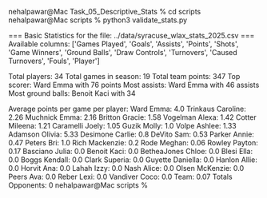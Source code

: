nehalpawar@Mac Task_05_Descriptive_Stats % cd scripts
nehalpawar@Mac scripts % python3 validate_stats.py

=== Basic Statistics for the file: ../data/syracuse_wlax_stats_2025.csv ===
Available columns: ['Games Played', 'Goals', 'Assists', 'Points', 'Shots', 'Game Winners', 'Ground Balls', 'Draw Controls', 'Turnovers', 'Caused Turnovers', 'Fouls', 'Player']

Total players: 34
Total games in season: 19
Total team points: 347
Top scorer: Ward Emma with 76 points
Most assists: Ward Emma with 46 assists
Most ground balls: Benoit Kaci with 34

Average points per game per player:
Ward Emma: 4.0
Trinkaus Caroline: 2.26
Muchnick Emma: 2.16
Britton Gracie: 1.58
Vogelman Alexa: 1.42
Cotter Mileena: 1.21
Caramelli Joely: 1.05
Guzik Molly: 1.0
Volpe Ashlee: 1.33
Adamson Olivia: 5.33
Desimone Carlie: 0.8
DeVito Sam: 0.53
Parker Annie: 0.47
Peters Bri: 1.0
Rich Mackenzie: 0.2
Rode Meghan: 0.06
Rowley Payton: 0.17
Basciano Julia: 0.0
Benoit Kaci: 0.0
BetheaJones Chloe: 0.0
Blesi Ella: 0.0
Boggs Kendall: 0.0
Clark Superia: 0.0
Guyette Daniella: 0.0
Hanlon Allie: 0.0
Horvit Ana: 0.0
Lahah Izzy: 0.0
Nash Alice: 0.0
Olsen McKenzie: 0.0
Peers Ava: 0.0
Reber Lexi: 0.0
Vandiver Coco: 0.0
Team: 0.07
Totals Opponents: 0
nehalpawar@Mac scripts % 